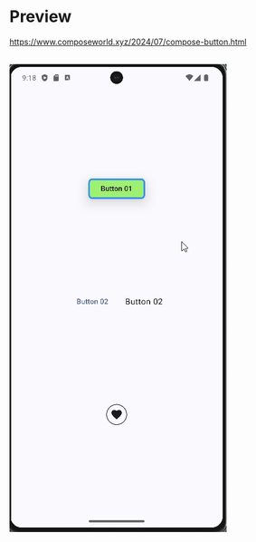 # Preview
https://www.composeworld.xyz/2024/07/compose-button.html
<br/><br/>

![preview](preview.gif)